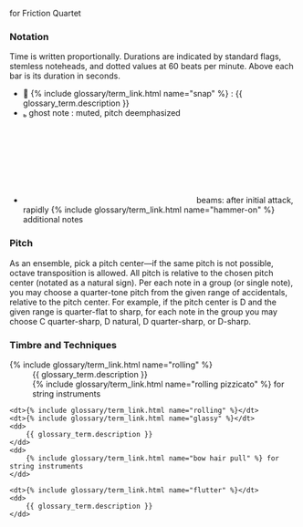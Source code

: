for Friction Quartet

### Notation
Time is written proportionally.
Durations are indicated by standard flags, stemless noteheads, and dotted values at 60 beats per minute.
Above each bar is its duration in seconds. <!--smaller ticks indicated seconds.-->
<!--<p>
    Boxes indciate groups of notes for phrasing and to help visualize durations.
</p>-->
<ul>
    <li>
        <span class="symbol">&#xe630;</span> {% include glossary/term_link.html name="snap" %} : {{ glossary_term.description }}
    </li>
    <li>
        <span class="symbol">&#xe0a9;</span> ghost note : muted, pitch deemphasized
    </li>
    <li>
        <svg class="info-ghost"></svg>
        beams: after initial attack, rapidly {% include glossary/term_link.html name="hammer-on" %} additional notes
    </li>
</ul>

### Pitch
As an ensemble, pick a pitch center&mdash;if the same pitch is not possible, octave transposition is allowed.
All pitch is relative to the chosen pitch center (notated as a natural sign).
Per each note in a group (or single note), you may choose a quarter-tone pitch from the given range of accidentals, relative to the pitch center.
For example, if the pitch center is D and the given range is quarter-flat to sharp,
for each note in the group you may choose C quarter-sharp, D natural, D quarter-sharp, or D-sharp.

### Timbre and Techniques
<dl>
    <dt>{% include glossary/term_link.html name="rolling" %}</dt>
    <dd>
        {{ glossary_term.description }}
    </dd>
    <dd>
        {% include glossary/term_link.html name="rolling pizzicato" %} for string instruments
    </dd>

    <dt>{% include glossary/term_link.html name="rolling" %}</dt>
    <dt>{% include glossary/term_link.html name="glassy" %}</dt>
    <dd>
        {{ glossary_term.description }}
    </dd>
    <dd>
        {% include glossary/term_link.html name="bow hair pull" %} for string instruments
    </dd>

    <dt>{% include glossary/term_link.html name="flutter" %}</dt>
    <dd>
        {{ glossary_term.description }}
    </dd>
</dl>
